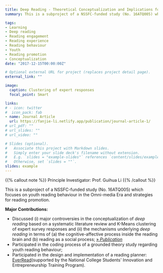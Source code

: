 ```yaml
---
title: Deep Reading - Theoretical Conceptualization and Implications for Practices
summary: This is a subproject of a NSSFC-funded study (No. 16ATQ005) which focuses on youth reading behaviour in the Omni-media Era and strategies for reading promotion.

tags:
- Learning
- Deep reading
- Reading engagement
- Reading experience
- Reading behaviour
- Youth
- Reading promotion
- Conceptualization
date: "2017-12-15T00:00:00Z"

# Optional external URL for project (replaces project detail page).
external_link: ""

image:
  caption: Clustering of expert responses
  focal_point: Smart

links:
# - icon: twitter
#  icon_pack: fab
- name: Journal Article
  url: https://fanjie-li.netlify.app/publication/journal-article-1/
# url_pdf: ""
# url_slides: ""
# url_video: ""

# Slides (optional).
#   Associate this project with Markdown slides.
#   Simply enter your slide deck's filename without extension.
#   E.g. `slides = "example-slides"` references `content/slides/example-slides.md`.
#   Otherwise, set `slides = ""`.
slides: example
---
```


{{% callout note %}}
Principle Investigator: Prof. Guihua Li
{{% /callout %}}

This is a subproject of a NSSFC-funded study (No. 16ATQ005) which focuses on youth reading behaviour in the Omni-media Era and strategies for reading promotion.


**Major Contributions:**
- Discussed (i) major controversies in the conceptualization of *deep reading* based on a systematic literature review and K-Means clustering of expert survey responses and (ii) the mechanisms underlying *deep reading* in terms of (a) the cognitive-affective process inside the reading brain and (b) reading as a social process; [» *Publication*](https://fanjie-li.netlify.app/publication/journal-article-1/)
- Participated in the coding process of a grounded theory study regarding youth reading behaviour;
- Participated in the design and implementation of a reading planner: [EverRead](https://youtu.be/_NC4wBKcnac)(supported by the National College Students' Innovation and Entrepreneurship Training Program).

